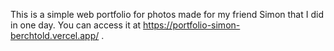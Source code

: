 This is a simple web portfolio for photos made for my friend Simon that I did in one day.
You can access it at https://portfolio-simon-berchtold.vercel.app/ .
